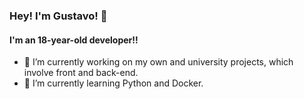### Hey! I'm Gustavo! 👋
  #### I'm an 18-year-old developer!!
  
- 🔭 I’m currently working on my own and university projects, which involve front and back-end.
- 🌱 I’m currently learning Python and Docker.
